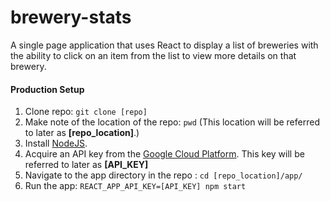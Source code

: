 # brewery-stats
A single page application that uses React to display a list of breweries with the ability to click on an item from the list to view more details on that brewery.

#### Production Setup
1. Clone repo: `git clone [repo]`
2. Make note of the location of the repo: `pwd` (This location will be referred to later as **[repo_location]**.)
3. Install [NodeJS](https://nodejs.org/en/).
4. Acquire an API key from the [Google Cloud Platform](https://cloud.google.com/docs/authentication/api-keys#creating_an_api_key). This key will be referred to later as **[API_KEY]**
5. Navigate to the app directory in the repo : `cd [repo_location]/app/`
6. Run the app: `REACT_APP_API_KEY=[API_KEY] npm start`
